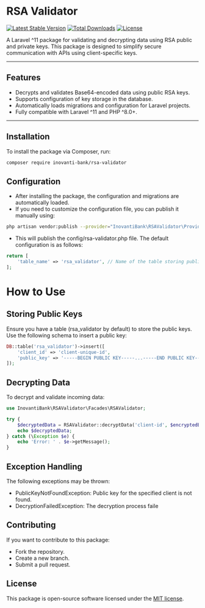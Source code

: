 # RSA Validator

[![Latest Stable Version](https://poser.pugx.org/inovanti-bank/rsa-validator/v)](//packagist.org/packages/inovanti-bank/rsa-validator)
[![Total Downloads](https://poser.pugx.org/inovanti-bank/rsa-validator/downloads)](//packagist.org/packages/inovanti-bank/rsa-validator)
[![License](https://poser.pugx.org/inovanti-bank/rsa-validator/license)](//packagist.org/packages/inovanti-bank/rsa-validator)

A Laravel ^11 package for validating and decrypting data using RSA public and private keys. This package is designed to simplify secure communication with APIs using client-specific keys.

---

## **Features**

- Decrypts and validates Base64-encoded data using public RSA keys.
- Supports configuration of key storage in the database.
- Automatically loads migrations and configuration for Laravel projects.
- Fully compatible with Laravel ^11 and PHP ^8.0+.

---

## **Installation**

To install the package via Composer, run:

```bash
composer require inovanti-bank/rsa-validator
```

## Configuration

- After installing the package, the configuration and migrations are automatically loaded.
- If you need to customize the configuration file, you can publish it manually using:

```bash
php artisan vendor:publish --provider="InovantiBank\RSAValidator\Providers\RSAValidatorServiceProvider" --tag="config"
```

- This will publish the config/rsa-validator.php file. The default configuration is as follows:

```php
return [
    'table_name' => 'rsa_validator', // Name of the table storing public keys
];
```

# How to Use

## Storing Public Keys

Ensure you have a table (rsa_validator by default) to store the public keys. Use the following schema to insert a public key:

```php
DB::table('rsa_validator')->insert([
    'client_id' => 'client-unique-id',
    'public_key' => '-----BEGIN PUBLIC KEY-----...-----END PUBLIC KEY-----',
]);
```

## Decrypting Data

To decrypt and validate incoming data:

```php
use InovantiBank\RSAValidator\Facades\RSAValidator;

try {
    $decryptedData = RSAValidator::decryptData('client-id', $encryptedBase64Data);
    echo $decryptedData;
} catch (\Exception $e) {
    echo 'Error: ' . $e->getMessage();
}
```

## Exception Handling

The following exceptions may be thrown:

- PublicKeyNotFoundException: Public key for the specified client is not found.
- DecryptionFailedException: The decryption process faile

## Contributing

If you want to contribute to this package:

- Fork the repository.
- Create a new branch.
- Submit a pull request.

## License

This package is open-source software licensed under the [MIT license](https://github.com/Inovanti-Bank/rsa-validator/tree/production?tab=MIT-1-ov-file).
